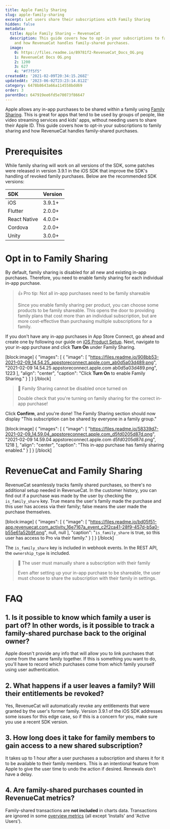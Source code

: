 ```yaml
---
title: Apple Family Sharing
slug: apple-family-sharing
excerpt: Let users share their subscriptions with Family Sharing
hidden: false
metadata:
  title: Apple Family Sharing – RevenueCat
  description: This guide covers how to opt-in your subscriptions to family sharing
    and how RevenueCat handles family-shared purchases.
  image:
    0: https://files.readme.io/89781f2-RevenueCat_Docs_OG.png
    1: RevenueCat Docs OG.png
    2: 1200
    3: 627
    4: "#f7f5f5"
createdAt: '2021-02-09T20:34:15.268Z'
updatedAt: '2023-06-02T23:23:14.812Z'
category: 6478b8643a66a114558bdd69
order: 3
parentDoc: 647919ee6fd5e70073f86647
---
```

Apple allows any in-app purchases to be shared within a family using [Family Sharing](https://developer.apple.com/documentation/storekit/in-app_purchase/supporting_family_sharing_in_your_app). This is great for apps that tend to be used by groups of people, like video streaming services and kids' apps, without needing users to share their Apple ID. This guide covers how to opt-in your subscriptions to family sharing and how RevenueCat handles family-shared purchases.

# Prerequisites

While family sharing will work on all versions of the SDK, some patches were released in version 3.9.1 in the iOS SDK that improve the SDK's handling of revoked family purchases. Below are the recommended SDK versions:

| SDK          | Version |
| :----------- | :------ |
| iOS          | 3.9.1+  |
| Flutter      | 2.0.0+  |
| React Native | 4.0.0+  |
| Cordova      | 2.0.0+  |
| Unity        | 3.0.0+  |

# Opt in to Family Sharing

By default, family sharing is disabled for all new and existing in-app purchases. Therefore, you need to enable family sharing for each individual in-app purchase.

> 👍 Pro tip: Not all in-app purchases need to be family shareable
> 
> Since you enable family sharing per product, you can choose some products to be family shareable. This opens the door to providing family plans that cost more than an individual subscription, but are more cost-effective than purchasing multiple subscriptions for a family.

If you don't have any in-app purchases in App Store Connect, go ahead and create one by following our guide on [iOS Product Setup](doc:ios-products). Next, navigate to your in-app purchase and click **Turn On** under Family Sharing.

[block:image]
{
  "images": [
    {
      "image": [
        "https://files.readme.io/908bb53-2021-02-09_14.54.25_appstoreconnect.apple.com_ab0d5a03d489.png",
        "2021-02-09 14.54.25 appstoreconnect.apple.com ab0d5a03d489.png",
        1223
      ],
      "align": "center",
      "caption": "Click **Turn On** to enable Family Sharing."
    }
  ]
}
[/block]

> 🚧 Family Sharing cannot be disabled once turned on
> 
> Double check that you're turning on family sharing for the correct in-app purchase!

Click **Confirm**, and you're done! The Family Sharing section should now display "This subscription can be shared by everyone in a family group."

[block:image]
{
  "images": [
    {
      "image": [
        "https://files.readme.io/58339d7-2021-02-09_14.59.04_appstoreconnect.apple.com_d5fd0205d87d.png",
        "2021-02-09 14.59.04 appstoreconnect.apple.com d5fd0205d87d.png",
        1218
      ],
      "align": "center",
      "caption": "This in-app purchase has family sharing enabled."
    }
  ]
}
[/block]

# RevenueCat and Family Sharing

RevenueCat seamlessly tracks family shared purchases, so there's no additional setup needed in RevenueCat. In the customer history, you can find out if a purchase was made by the user by checking the `is_family_share` key. True means the user's family made the purchase and this user has access via their family; false means the user made the purchase themselves.

[block:image]
{
  "images": [
    {
      "image": [
        "https://files.readme.io/bd05f51-app.revenuecat.com_activity_16e7167a_event_c2f2ca41-28f9-457d-b5a0-b55e61a52b9f.png",
        null,
        null
      ],
      "caption": "`is_family_share` is true, so this user has access to Pro via their family."
    }
  ]
}
[/block]

The `is_family_share` key is included in webhook events. In the REST API, the `ownership_type` is included.

> 📘 The user must manually share a subscription with their family
> 
> Even after setting up your in-app purchase to be shareable, the user must choose to share the subscription with their family in settings.

# FAQ

## 1. Is it possible to know which family a user is part of? In other words, is it possible to track a family-shared purchase back to the original owner?

Apple doesn't provide any info that will allow you to link purchases that come from the same family together. If this is something you want to do, you'll have to record which purchases come from which family yourself using user authentication.

## 2. What happens if a user leaves a family? Will their entitlements be revoked?

Yes, RevenueCat will automatically revoke any entitlements that were granted by the user's former family. Version 3.9.1 of the iOS SDK addresses some issues for this edge case, so if this is a concern for you, make sure you use a recent SDK version.

## 3. How long does it take for family members to gain access to a new shared subscription?

It takes up to 1 hour after a user purchases a subscription and shares it for it to be available to their family members. This is an intentional feature from Apple to give the user time to undo the action if desired. Renewals don't have a delay.

## 4. Are family-shared purchases counted in RevenueCat metrics?

Family-shared transactions are **not included** in charts data. Transactions are ignored in some [overview metrics](doc:overview#metrics) (all except 'Installs' and 'Active Users').